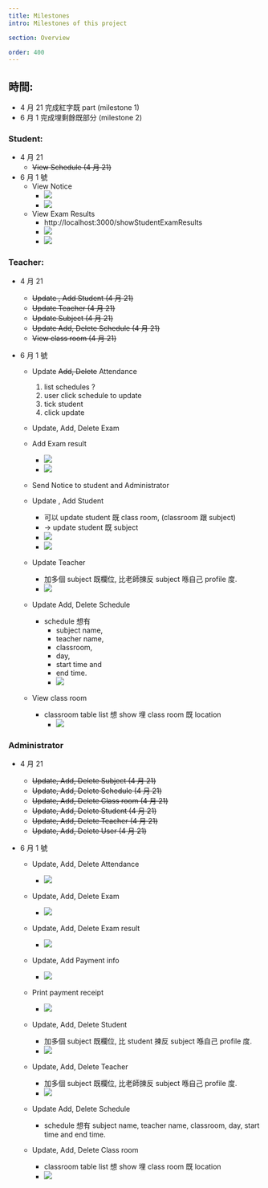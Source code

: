 ```yaml
---
title: Milestones
intro: Milestones of this project

section: Overview

order: 400
---
```


## 時間:

- 4 月 21 完成紅字既 part (milestone 1)
- 6 月 1 完成埋剩餘既部分 (milestone 2)

### Student:

- 4 月 21
  - ~~View Schedule (4 月 21)~~
- 6 月 1 號
  - View Notice
    - ![](/img/view-notices.png)
    - ![](/img/view-notice.png)
  - View Exam Results
    - http://localhost:3000/showStudentExamResults
    - ![](/img/student-exam-results.png)
    - ![](/img/student-exam-result.png)

### Teacher:

- 4 月 21

  - ~~Update , Add Student (4 月 21)~~
  - ~~Update Teacher (4 月 21)~~
  - ~~Update Subject (4 月 21)~~
  - ~~Update Add, Delete Schedule (4 月 21)~~
  - ~~View class room (4 月 21)~~

- 6 月 1 號

  - Update ~~Add, Delete~~ Attendance

    1. list schedules ?
    1. user click schedule to update
    1. tick student
    1. click update

  - Update, Add, Delete Exam

  - Add Exam result

    - ![](img/teacher-update-exam-result-list.png)
    - ![](img/teacher-update-exam-result-edit.png)

  - Send Notice to student and Administrator

  - Update , Add Student

    - 可以 update student 既 class room, (classroom 跟 subject)
    - -> update student 既 subject
    - ![](img/teacher-view-student-subject.png)
    - ![](img/teacher-edit-student-subject.png)

  - Update Teacher

    - 加多個 subject 既欄位, 比老師揀反 subject 喺自己 profile 度.
    - ![](img/update-teacher-info-with-subects.png)

  - Update Add, Delete Schedule

    - schedule 想有
      - subject name,
      - teacher name,
      - classroom,
      - day,
      - start time and
      - end time.
      - ![](img/schedule-update-with-teacher-student-display.png)

  - View class room
    - classroom table list 想 show 埋 class room 既 location
      - ![](img/teacher-classroom-table.png)

### Administrator

- 4 月 21

  - ~~Update, Add, Delete Subject (4 月 21)~~
  - ~~Update, Add, Delete Schedule (4 月 21)~~
  - ~~Update, Add, Delete Class room (4 月 21)~~
  - ~~Update, Add, Delete Student (4 月 21)~~
  - ~~Update, Add, Delete Teacher (4 月 21)~~
  - ~~Update, Add, Delete User (4 月 21)~~

- 6 月 1 號

  - Update, Add, Delete Attendance
    - ![](./dashboard.png)
  - Update, Add, Delete Exam
    - ![](img/admin-exam-list.png)
  - Update, Add, Delete Exam result
    - ![](img/admin-exam-result-list.png)
  - Update, Add Payment info
    - ![](img/admin-payment-info.png)
  - Print payment receipt

    - ![](img/admin-print-recipt.png)

  - Update, Add, Delete Student
    - 加多個 subject 既欄位, 比 student 揀反 subject 喺自己 profile 度.
    - ![](img/admin-edit-student.png)
  - Update, Add, Delete Teacher
    - 加多個 subject 既欄位, 比老師揀反 subject 喺自己 profile 度.
    - ![](img/teacher-edit-teacherinfo.png)
  - Update Add, Delete Schedule
    - schedule 想有 subject name, teacher name, classroom, day, start time and end time.
  - Update, Add, Delete Class room
    - classroom table list 想 show 埋 class room 既 location
    - ![](img/admin-classroom-list.png)
